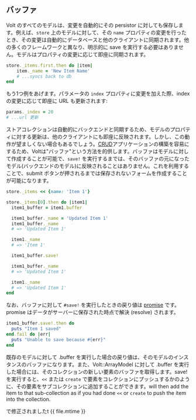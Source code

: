 ## バッファ

Volt のすべてのモデルは、変更を自動的にその persistor に対しても保存します。例えば、```store``` 上のモデルに対して、その ```name``` プロパティの変更を行ったとき、その変更は自動的にデータベースと他のクライアントに同期されます。他の多くのフレームワークと異なり、明示的に save を実行する必要はありません。モデルはプロパティの変更に応じて即座に同期されます。

```ruby
store._items.first.then do |item|
    item._name = 'New Item Name'
    # ...syncs back to db
end
```

もう1つ例をあげます。パラメータの ```index``` プロパティに変更を加えた際、index の変更に応じて即座に URL も更新されます:

```ruby
params._index = 20
# ...url 更新
```

ストアコレクションは自動的にバックエンドと同期するため、モデルのプロパティに対する更新は、他のクライアントにも即座に反映されます。しかし、この動作が望ましくない場合もあるでしょう。[CRUD](http://en.wikipedia.org/wiki/Create,_read,_update_and_delete)アプリケーションの構築を容易にするため、Voltは"バッファ"という方法を的供します。バッファはモデルに対して作成することが可能で、```save!``` を実行するまでは、そのバッファの元になったモデル(バックエンドのモデル)に反映されることはありません。これを利用することで、submit ボタンが押されるまでは保存されないフォームを作成することが可能になります。

```ruby
store._items << {name: 'Item 1'}

store._items[0].then do |item1|
  item1_buffer = item1.buffer

  item1_buffer._name = 'Updated Item 1'
  item1_buffer._name
  # => 'Updated Item 1'

  item1._name
  # => 'Item 1'

  item1_buffer.save!

  item1_buffer._name
  # => 'Updated Item 1'

  item1._name
  # => 'Updated Item 1'
end
```

なお、バッファに対して ```#save!``` を実行したときの戻り値は [promise](http://opalrb.org/blog/2014/05/07/promises-in-opal/) です。promise はデータがサーバーに保存された時点で解決 (resolve) されます。

```ruby
item1_buffer.save!.then do
  puts "Item 1 saved"
end.fail do |err|
  puts "Unable to save because #{err}"
end
```

既存のモデルに対して .buffer を実行した場合の戻り値は、そのモデルのインスタンスのバッファになります。また、Volt::ArrayModel に対して .buffer を実行した場合には、そのコレクションの新しい要素のバッファを取得します。save! を実行すると、```<<``` または ```create``` で要素をコレクションにプッシュするかのように、その要素をサブコレクションに追加することができます。will then add the item to that sub-collection as if you had done ```<<``` or ```create``` to push the item into the collection.

で修正されましたt {{ file.mtime }}
